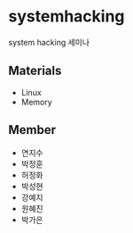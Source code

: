 # systemhacking
system hacking 세미나

## Materials
- Linux
- Memory

## Member
- 연지수
- 박정훈
- 허정화
- 박성현
- 강예지
- 원혜진
- 박가은


